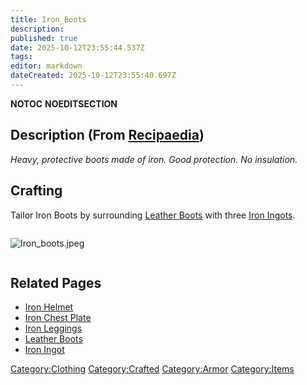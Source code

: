 ```yaml
---
title: Iron_Boots
description: 
published: true
date: 2025-10-12T23:55:44.537Z
tags: 
editor: markdown
dateCreated: 2025-10-12T23:55:40.697Z
---
```


__NOTOC__ __NOEDITSECTION__

## Description (From [Recipaedia](.. "wikilink"))

*Heavy, protective boots made of iron. Good protection. No insulation.*

## Crafting

Tailor Iron Boots by surrounding [Leather
Boots](Leather_Boots.md "wikilink") with three [Iron
Ingots](Iron_Ingot "wikilink").

<div style="overflow: hidden">

![Iron_boots.jpeg](Iron_boots.jpeg "Iron_boots.jpeg")

</div>

## Related Pages

  - [Iron Helmet](Iron_Helmet.md "wikilink")
  - [Iron Chest Plate](Iron_Chest_Plate.md "wikilink")
  - [Iron Leggings](Iron_Leggings.md "wikilink")
  - [Leather Boots](Leather_Boots.md "wikilink")
  - [Iron Ingot](Iron_Ingot "wikilink")

[Category:Clothing](Category:Clothing "wikilink")
[Category:Crafted](Category:Crafted "wikilink")
[Category:Armor](Category:Armor "wikilink")
[Category:Items](Category:Items "wikilink")